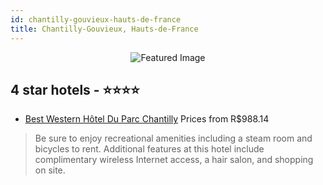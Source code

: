 ```yaml
---
id: chantilly-gouvieux-hauts-de-france
title: Chantilly-Gouvieux, Hauts-de-France
---
```


<center><img src="https://i.travelapi.com/hotels/1000000/20000/18700/18654/235090e4_z.jpg" alt="Featured Image" /></center>


##  4 star hotels - ⭐️⭐️⭐️⭐️

-    [Best Western Hôtel Du Parc Chantilly](https://us.hurb.com/hotels/chantilly-gouvieux/best-western-hotel-du-parc-chantilly-JNP-JP998407?cmp=18055) Prices from R$988.14
   > Be sure to enjoy recreational amenities including a steam room and bicycles to rent. Additional features at this hotel include complimentary wireless Internet access, a hair salon, and shopping on site.

